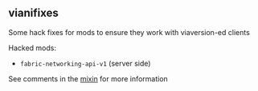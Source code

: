 ## vianifixes

Some hack fixes for mods to ensure they work with viaversion-ed clients

Hacked mods:

- `fabric-networking-api-v1` (server side)

See comments in the [mixin](src/main/java/me/fallenbreath/vianifixes/mixins) for more information
